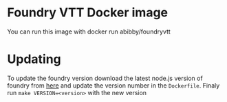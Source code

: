 # Foundry VTT Docker image

You can run this image with docker run abibby/foundryvtt

# Updating

To update the foundry version download the latest node.js version of foundry
from [here](https://foundryvtt.com/community/zwzn/licenses) and update the
version number in the `Dockerfile`. Finaly run `make VERSION=<version>` with the
new version